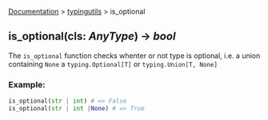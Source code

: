 [Documentation](/docs/documentation.md) > [typingutils](/docs/typingutils/module.md) > is_optional

## is_optional(cls: _AnyType_) -> _bool_

The `is_optional` function checks whenter or not type is optional, i.e. a union containing `None` a `typing.Optional[T]` or `typing.Union[T, None]`

### Example:
```python
is_optional(str | int) # => False
is_optional(str | int |None) # => True
```